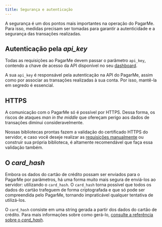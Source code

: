 ```yaml
---
title: Segurança e autenticação
---
```


A segurança é um dos pontos mais importantes na operação do PagarMe. Para isso, medidas precisam ser tomadas para garantir a autenticidade e a segurança das transações realizadas.

## Autenticação pela *api_key*

Todas as requisições ao PagarMe devem passar o parâmetro `api_key`, contendo a chave de acesso da API disponível no seu [dashboard](https://dashboard.pagar.me).

A sua `api_key` é responsável pela autenticação na API do PagarMe, assim como por associar as transações realizadas à sua conta. Por isso, mantê-la em segredo é essencial.

## HTTPS

A comunicação com o PagarMe só é possível por HTTPS. Dessa forma, os riscos de ataques _man in the middle_ que ofereçam perigo aos dados de transações diminui consideravelmente.

Nossas bibliotecas prontas fazem a validação do certificado HTTPS do servidor, e caso você deseje realizar as [requisições manualmente](/restful-api/examples) ou construir sua própria biblioteca, é altamente recomendável que faça essa validação também.

## O *card_hash*

Embora os dados do cartão de crédito possam ser enviados para o PagarMe por parâmetros, há uma forma muito mais segura de enviá-los ao servidor: utilizando o `card_hash`. O `card_hash` torna possível que todos os dados do cartão trafeguem de forma criptografada e que só pode ser compreendida pelo PagarMe, tornando impraticável qualquer tentativa de utilizá-los.

O `card_hash` consiste em uma string gerada a partir dos dados do cartão de crédito. Para mais informações sobre como gerá-lo, [consulte a referência sobre o *card_hash*](/restful-api/card-hash).
